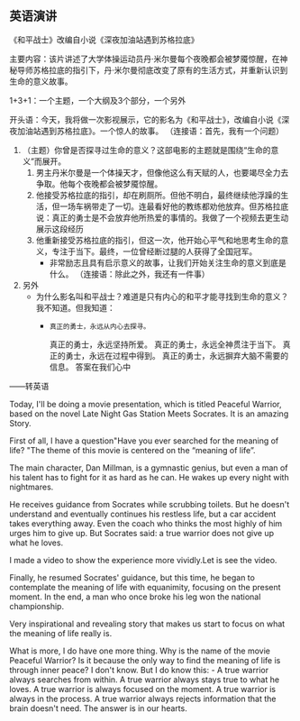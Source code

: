 ## 英语演讲

《和平战士》改编自小说《深夜加油站遇到苏格拉底》

主要内容：该片讲述了大学体操运动员丹·米尔曼每个夜晚都会被梦魇惊醒，在神秘导师苏格拉底的指引下，丹·米尔曼彻底改变了原有的生活方式，并重新认识到生命的意义故事。

1+3+1：一个主题，一个大纲及3个部分，一个另外

开头语：今天，我将做一次影视展示，它的影名为《和平战士》，改编自小说《深夜加油站遇到苏格拉底》。一个惊人的故事。
（连接语：首先，我有一个问题）
1. （主题）你曾是否探寻过生命的意义？这部电影的主题就是围绕“生命的意义”而展开。 
	1. 男主丹米尔曼是一个体操天才，但像他这么有天赋的人，也要竭尽全力去争取。他每个夜晚都会被梦魇惊醒。
	2. 他接受苏格拉底的指引，却在刷厕所。但他不明白，最终继续他浮躁的生活，但一场车祸带走了一切。连最看好他的教练都劝他放弃。但苏格拉底说：真正的勇士是不会放弃他所热爱的事情的。我做了一个视频去更生动展示这段经历
	3. 他重新接受苏格拉底的指引，但这一次，他开始心平气和地思考生命的意义，专注于当下。最终，一位曾经断过腿的人获得了全国冠军。
		- 非常励志且具有启示意义的故事，让我们开始关注生命的意义到底是什么。
（连接语：除此之外，我还有一件事）
1. 另外
	- 为什么影名叫和平战士？难道是只有内心的和平才能寻找到生命的意义？我不知道。但我知道：
		-     真正的勇士，永远从内心去探寻。
			真正的勇士，永远坚持所爱。
			真正的勇士，永远全神贯注于当下。
			真正的勇士，永远在过程中得到。
			真正的勇士，永远摒弃大脑不需要的信息。
	答案在我们心中

——转英语


Today, I'll be doing a movie  presentation, which is titled Peaceful Warrior, based on the novel Late Night Gas Station Meets Socrates. It is an amazing Story.

First of all, I have a question"Have you ever searched for the meaning of life? "The theme of this movie is centered on the “meaning of life”. 

The main character, Dan Millman, is a gymnastic genius, but even a man of his talent has to fight for it as hard as he can. He wakes up every night with nightmares. 

 He receives guidance from Socrates while scrubbing toilets. But he doesn't understand and eventually continues his restless life, but a car accident takes everything away. Even the coach who thinks the most highly of him urges him to give up. But Socrates said: a true warrior does not give up what he loves.
 
 I made a video to show the experience more vividly.Let is see the video.
 
 Finally, he resumed Socrates' guidance, but this time, he began to contemplate the meaning of life with equanimity, focusing on the present moment. In the end, a man who once broke his leg won the national championship.
 
 Very inspirational and revealing story that makes us start to focus on what the meaning of life really is.
 
What is more, I do have one more thing.
Why is the name of the movie Peaceful Warrior? Is it because the only way to find the meaning of life is through inner peace? I don't know. But I do know this:
		-       A true warrior always searches from within.
			A true warrior always stays true to what he loves.
			A true warrior is always focused on the moment.
			A true warrior is always in the process.
			A true warrior always rejects information that the brain doesn't need.
The answer is in our hearts.
